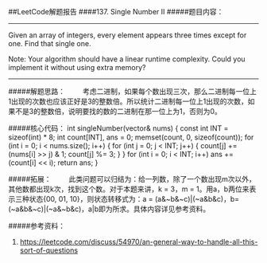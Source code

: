 ##LeetCode解题报告
####137. Single Number II
#####题目内容：
***
Given an array of integers, every element appears three times except for one. Find that single one.

Note:
Your algorithm should have a linear runtime complexity. Could you implement it without using extra memory?
***
#####解题思路：
&#160;&#160;&#160;&#160;&#160;&#160;&#160;&#160;考虑二进制，如果每个数出现三次，那么二进制每一位上1出现的次数也应该正好是3的整数倍。所以统计二进制每一位上1出现的次数，如果不是3的整数倍，说明要找的数的二进制在那一位上为1，否则为0。

#####核心代码：
	int singleNumber(vector<int>& nums) 
    {
        const int INT = sizeof(int) * 8;
        int count[INT], ans = 0;
        memset(count, 0, sizeof(count));
        for (int i = 0; i < nums.size(); i++)
        {
            for (int j = 0; j < INT; j++)
            {
                count[j] += (nums[i] >> j) & 1;
                count[j] %= 3;
            }
        }
        for (int i = 0; i < INT; i++)
            ans += (count[i] << i);
        return ans;
    }

#####拓展：
&#160;&#160;&#160;&#160;&#160;&#160;&#160;&#160;此类问题可以归结为：给一列数，除了一个数出现m次以外，其他数都出现k次，找到这个数。对于本题来讲，k = 3，m = 1。用a，b两位来表示三种状态{00, 01, 10}，则状态转移式为：a = (a&~b&~c)|(~a&b&c)，b= (~a&b&~c)|(~a&~b&c)，a|b即为所求。具体内容详见参考资料。

#####参考资料：
1. https://leetcode.com/discuss/54970/an-general-way-to-handle-all-this-sort-of-questions

